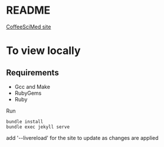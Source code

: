 # README

[CoffeeSciMed site](https://coffeemedsci.com)


# To view locally
## Requirements
- Gcc and Make
- RubyGems
- Ruby

Run 
```
bundle install
bundle exec jekyll serve
```

add '--livereload' for the site to update as changes are applied
